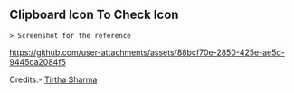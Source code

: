 ## Clipboard Icon To Check Icon

    > Screenshot for the reference

https://github.com/user-attachments/assets/88bcf70e-2850-425e-ae5d-9445ca2084f5


Credits:- [Tirtha Sharma](https://github.com/genze121 "Tirtha Sharma")
